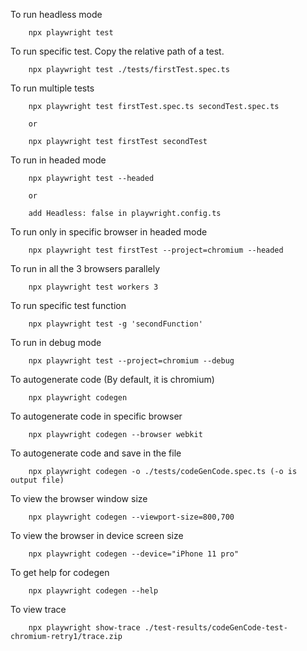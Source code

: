 To run headless mode

        npx playwright test

To run specific test. Copy the relative path of a test.

        npx playwright test ./tests/firstTest.spec.ts

To run multiple tests

        npx playwright test firstTest.spec.ts secondTest.spec.ts

        or

        npx playwright test firstTest secondTest

To run in headed mode

        npx playwright test --headed

        or

        add Headless: false in playwright.config.ts

To run only in specific browser in headed mode

        npx playwright test firstTest --project=chromium --headed

To run in all the 3 browsers parallely

        npx playwright test workers 3

To run specific test function

        npx playwright test -g 'secondFunction'

To run in debug mode

        npx playwright test --project=chromium --debug

To autogenerate code (By default, it is chromium)

        npx playwright codegen

To autogenerate code in specific browser

        npx playwright codegen --browser webkit

To autogenerate code and save in the file 

        npx playwright codegen -o ./tests/codeGenCode.spec.ts (-o is output file)


To view the browser window size

        npx playwright codegen --viewport-size=800,700

To view the browser in device screen size

        npx playwright codegen --device="iPhone 11 pro"

To get help for codegen

        npx playwright codegen --help

To view trace

        npx playwright show-trace ./test-results/codeGenCode-test-chromium-retry1/trace.zip